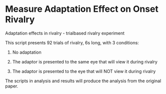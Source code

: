 # Measure Adaptation Effect on Onset Rivalry
Adaptation effects in rivalry - trialbased rivalry experiment

This script presents 92 trials of rivalry, 6s long, with 3 conditions:

1. No adaptation

2. The adaptor is presented to the same eye that will view it during rivalry

3. The adaptor is presented to the eye that will NOT view it during rivalry

The scripts in analysis and results will produce the analysis from the original paper.

